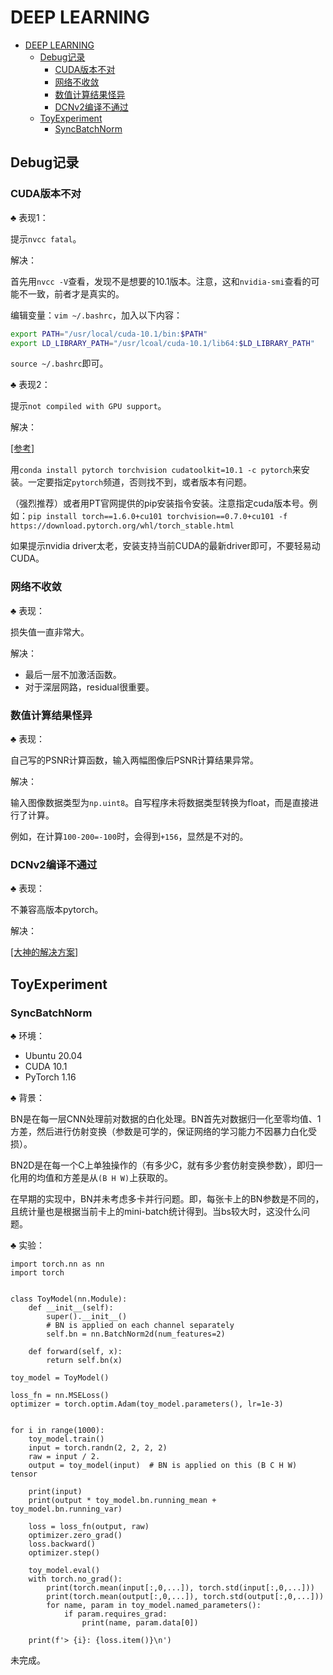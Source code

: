 # DEEP LEARNING

- [DEEP LEARNING](#deep-learning)
  - [Debug记录](#debug记录)
    - [CUDA版本不对](#cuda版本不对)
    - [网络不收敛](#网络不收敛)
    - [数值计算结果怪异](#数值计算结果怪异)
    - [DCNv2编译不通过](#dcnv2编译不通过)
  - [ToyExperiment](#toyexperiment)
    - [SyncBatchNorm](#syncbatchnorm)

## Debug记录

### CUDA版本不对

$\clubsuit$ 表现1：

提示`nvcc fatal`。

解决：

首先用`nvcc -V`查看，发现不是想要的10.1版本。注意，这和`nvidia-smi`查看的可能不一致，前者才是真实的。

编辑变量：`vim ~/.bashrc`，加入以下内容：

```bash
export PATH="/usr/local/cuda-10.1/bin:$PATH"
export LD_LIBRARY_PATH="/usr/lcoal/cuda-10.1/lib64:$LD_LIBRARY_PATH"
```

`source ~/.bashrc`即可。

$\clubsuit$ 表现2：

提示`not compiled with GPU support`。

解决：

[[参考]](https://zhuanlan.zhihu.com/p/93278639)

用`conda install pytorch torchvision cudatoolkit=10.1 -c pytorch`来安装。一定要指定`pytorch`频道，否则找不到，或者版本有问题。

（强烈推荐）或者用PT官网提供的pip安装指令安装。注意指定cuda版本号。例如：`pip install torch==1.6.0+cu101 torchvision==0.7.0+cu101 -f https://download.pytorch.org/whl/torch_stable.html`

如果提示nvidia driver太老，安装支持当前CUDA的最新driver即可，不要轻易动CUDA。

### 网络不收敛

$\clubsuit$ 表现：

损失值一直非常大。

解决：

- 最后一层不加激活函数。
- 对于深层网路，residual很重要。

### 数值计算结果怪异

$\clubsuit$ 表现：

自己写的PSNR计算函数，输入两幅图像后PSNR计算结果异常。

解决：

输入图像数据类型为`np.uint8`。自写程序未将数据类型转换为float，而是直接进行了计算。

例如，在计算`100-200=-100`时，会得到`+156`，显然是不对的。

### DCNv2编译不通过

$\clubsuit$ 表现：

不兼容高版本pytorch。

解决：

[[大神的解决方案]](https://github.com/open-mmlab/mmediting/issues/84)

## ToyExperiment

### SyncBatchNorm

$\clubsuit$ 环境：

- Ubuntu 20.04
- CUDA 10.1
- PyTorch 1.16

$\clubsuit$ 背景：

BN是在每一层CNN处理前对数据的白化处理。BN首先对数据归一化至零均值、1方差，然后进行仿射变换（参数是可学的，保证网络的学习能力不因暴力白化受损）。

BN2D是在每一个C上单独操作的（有多少C，就有多少套仿射变换参数），即归一化用的均值和方差是从`(B H W)`上获取的。

在早期的实现中，BN并未考虑多卡并行问题。即，每张卡上的BN参数是不同的，且统计量也是根据当前卡上的mini-batch统计得到。当bs较大时，这没什么问题。

$\clubsuit$ 实验：

```python3
import torch.nn as nn
import torch


class ToyModel(nn.Module):
    def __init__(self):
        super().__init__()
        # BN is applied on each channel separately
        self.bn = nn.BatchNorm2d(num_features=2)

    def forward(self, x):
        return self.bn(x)

toy_model = ToyModel()

loss_fn = nn.MSELoss()
optimizer = torch.optim.Adam(toy_model.parameters(), lr=1e-3)


for i in range(1000):
    toy_model.train()
    input = torch.randn(2, 2, 2, 2)
    raw = input / 2.
    output = toy_model(input)  # BN is applied on this (B C H W) tensor

    print(input)
    print(output * toy_model.bn.running_mean + toy_model.bn.running_var)

    loss = loss_fn(output, raw)
    optimizer.zero_grad()
    loss.backward()
    optimizer.step()

    toy_model.eval()
    with torch.no_grad():
        print(torch.mean(input[:,0,...]), torch.std(input[:,0,...]))
        print(torch.mean(output[:,0,...]), torch.std(output[:,0,...]))
        for name, param in toy_model.named_parameters():
            if param.requires_grad:
                print(name, param.data[0])

    print(f'> {i}: {loss.item()}\n')
```

未完成。
